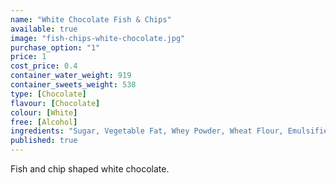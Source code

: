```yaml
---
name: "White Chocolate Fish & Chips"
available: true
image: "fish-chips-white-chocolate.jpg"
purchase_option: "1"
price: 1
cost_price: 0.4
container_water_weight: 919
container_sweets_weight: 538
type: [Chocolate]
flavour: [Chocolate]
colour: [White]
free: [Alcohol]
ingredients: "Sugar, Vegetable Fat, Whey Powder, Wheat Flour, Emulsifier: Soya Lecithin"
published: true
---
```

Fish and chip shaped white chocolate.